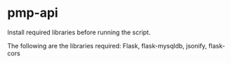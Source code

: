 # pmp-api

Install required libraries before running the script.

The following are the libraries required: Flask, flask-mysqldb, jsonify, flask-cors

